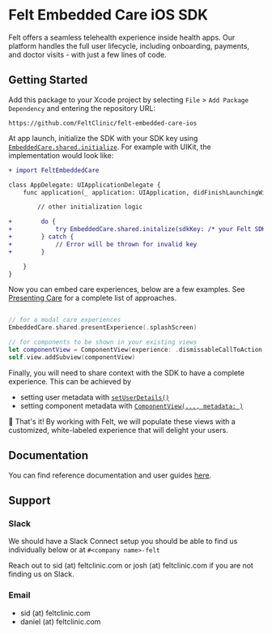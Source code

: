 # Felt Embedded Care iOS SDK
Felt offers a seamless telehealth experience inside health apps. Our platform handles the full user lifecycle, including onboarding, payments, and doctor visits - with just a few lines of code.

## Getting Started

Add this package to your Xcode project by selecting `File` > `Add Package Dependency` and entering the repository URL:

```
https://github.com/FeltClinic/felt-embedded-care-ios
```

At app launch, initialize the SDK with your SDK key using [`EmbeddedCare.shared.initialize`](https://feltclinic.github.io/felt-embedded-care-ios/documentation/feltembeddedcare/embeddedcare/initialize(sdkkey:)). For example with UIKit, the implementation would look like:

```diff
+ import FeltEmbeddedCare

class AppDelegate: UIApplicationDelegate {
    func application(_ application: UIApplication, didFinishLaunchingWithOptions launchOptions: [UIApplication.LaunchOptionsKey: Any]?) -> Bool {

        // other initialization logic

+        do {
+            try EmbeddedCare.shared.initalize(sdkKey: /* your Felt SDK Key */)
+        } catch {
+            // Error will be thrown for invalid key
+        }

    }
}
```

Now you can embed care experiences, below are a few examples. 
See [Presenting Care](https://feltclinic.github.io/felt-embedded-care-ios/documentation/feltembeddedcare/documentation#Component-Experiences) for a complete list of approaches.

```swift

// for a modal care experiences
EmbeddedCare.shared.presentExperience(.splashScreen)

// for components to be shown in your existing views
let componentView = ComponentView(experience: .dismissableCallToAction, metadata: [:])
self.view.addSubview(componentView)

```

Finally, you will need to share context with the SDK to have a complete experience. This can be achieved by

* setting user metadata with [`setUserDetails()`](https://feltclinic.github.io/felt-embedded-care-ios/documentation/feltembeddedcare/embeddedcare/setuserdetails(userid:email:metadata:)) 
* setting component metadata with [`ComponentView(..., metadata: )`](https://feltclinic.github.io/felt-embedded-care-ios/documentation/feltembeddedcare/componentview/init(experience:metadata:))

🎉 That's it! By working with Felt, we will populate these views with a customized, white-labeled experience that will delight your users.

## Documentation
You can find reference documentation and user guides [here](https://feltclinic.github.io/felt-embedded-care-ios/documentation/feltembeddedcare/documentation).

## Support

### Slack
We should have a Slack Connect setup you should be able to find us individually below or at `#<company name>-felt`

Reach out to sid (at) feltclinic.com or josh (at) feltclinic.com if you are not finding us on Slack.


### Email

* sid (at) feltclinic.com
* daniel (at) feltclinic.com

